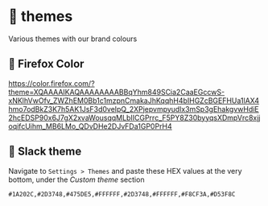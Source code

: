 # 💅 themes

Various themes with our brand colours

## 🦊 Firefox Color 

https://color.firefox.com/?theme=XQAAAAIKAQAAAAAAAABBqYhm849SCia2CaaEGccwS-xNKlhVwOfv_ZWZhEM0Bb1c1mzpnCmakaJhKqqhH4bIHGZcBGEFHUa1lAX4hmo7odBkZ3K7h5AK1JsF3d0veIpQ_2XPjepvmpyudlx3mSp3gEhakgvwHdiE2hcEDSP90x6J7gX2xvaWousqqMLbIICGPrrc_F5PY8Z30byyqsXDmpVrc8xjjoqifcUihm_MB6LMo_QDvDHe2DJvFDa1GP0PrH4

## 💬 Slack theme

Navigate to `Settings > Themes` and paste these HEX values at the very bottom, under the *Custom theme* section

```
#1A202C,#2D3748,#475DE5,#FFFFFF,#2D3748,#FFFFFF,#F8CF3A,#D53F8C
```

